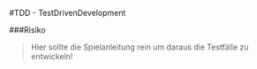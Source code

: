 #TDD - TestDrivenDevelopment

###Risiko

>Hier sollte die Spielanleitung rein um daraus die Testfälle zu entwickeln!
